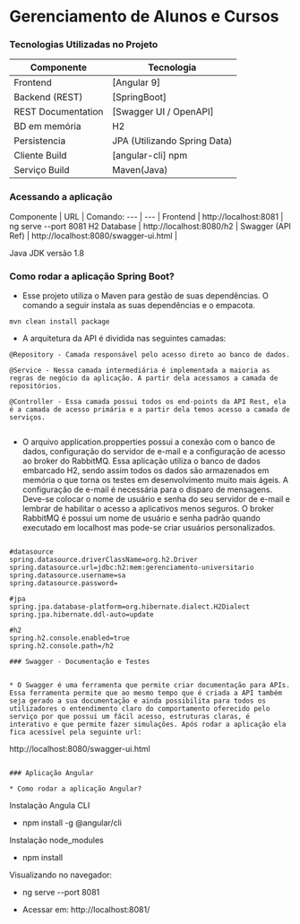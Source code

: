 Gerenciamento de Alunos e Cursos 
===================================

### Tecnologias Utilizadas no Projeto

Componente         | Tecnologia
---               | ---
Frontend          | [Angular 9]
Backend (REST)    | [SpringBoot]
REST Documentation| [Swagger UI / OpenAPI]
BD em memória     | H2 
Persistencia      | JPA (Utilizando Spring Data)
Cliente Build     | [angular-cli] npm
Serviço Build     | Maven(Java)

### Acessando a aplicação
Componente        | URL                                      | Comando:
---               | ---                                      |
Frontend          |  http://localhost:8081                   | ng serve --port 8081
H2 Database       |  http://localhost:8080/h2                |
Swagger (API Ref) |  http://localhost:8080/swagger-ui.html   | 

Java JDK versão 1.8

### Como rodar a aplicação Spring Boot?

* Esse projeto utiliza o Maven para gestão de suas dependências. O comando a seguir instala as suas dependências e o empacota.
```
mvn clean install package
```
* A arquitetura da API é dividida nas seguintes camadas:

```
@Repository - Camada responsável pelo acesso direto ao banco de dados.

@Service - Nessa camada intermediária é implementada a maioria as regras de negócio da aplicação. A partir dela acessamos a camada de repositórios.  

@Controller - Essa camada possui todos os end-points da API Rest, ela é a camada de acesso primária e a partir dela temos acesso a camada de serviços. 
 
```

* O arquivo application.propperties possui a conexão com o banco de dados, configuração do servidor de e-mail e a configuração de acesso ao broker do RabbitMQ. Essa aplicação utiliza o banco de dados embarcado H2, sendo assim todos os dados são armazenados em memória o que torna os testes em desenvolvimento muito mais ágeis. A configuração de e-mail é necessária para o disparo de mensagens. Deve-se colocar o nome de usuário e senha do seu servidor de e-mail e lembrar de habilitar o acesso a aplicativos menos seguros. O broker RabbitMQ é possui um nome de usuário e senha padrão quando executado em localhost mas pode-se criar usuários personalizados.  

```application.propperties

#datasource
spring.datasource.driverClassName=org.h2.Driver
spring.datasource.url=jdbc:h2:mem:gerenciamento-universitario
spring.datasource.username=sa
spring.datasource.password=

#jpa
spring.jpa.database-platform=org.hibernate.dialect.H2Dialect
spring.jpa.hibernate.ddl-auto=update

#h2
spring.h2.console.enabled=true
spring.h2.console.path=/h2

### Swagger - Documentação e Testes


* O Swagger é uma ferramenta que permite criar documentação para APIs. Essa ferramenta permite que ao mesmo tempo que é criada a API também seja gerado a sua documentação e ainda possibilita para todos os utilizadores o entendimento claro do comportamento oferecido pelo serviço por que possui um fácil acesso, estruturas claras, é interativo e que permite fazer simulações. Após rodar a aplicação ela fica acessível pela seguinte url:

```
http://localhost:8080/swagger-ui.html

```

### Aplicação Angular

* Como rodar a aplicação Angular?

```
Instalação Angula CLI
 
- npm install -g @angular/cli

Instalação node_modules

- npm install

Visualizando no navegador:

- ng serve --port 8081

- Acessar em: http://localhost:8081/ 

```

